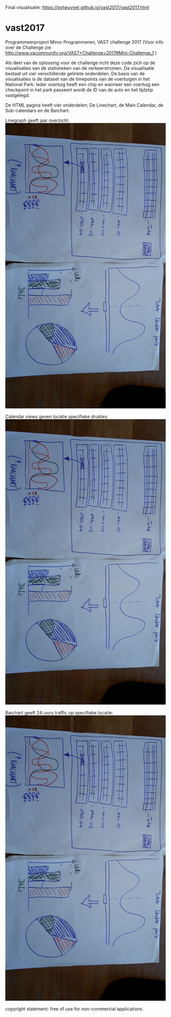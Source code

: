 Final visualisatie:  https://pvtwuyver.github.io/vast2017/vast2017.html
# vast2017
Programmeerproject Minor Programmeren, VAST challenge 2017
(Voor info over de Challenge zie http://www.vacommunity.org/VAST+Challenge+2017#Mini-Challenge_1 )

Als deel van de oplossing voor de challenge richt deze code zich op de visualisaties van de statistieken van de verkeerstromen.
De visualisatie bestaat uit vier verschillende gelinkte onderdelen. De basis van de visualisaties is de dataset van de timepoints van de voertuigen in het National Park. Ieder voertuig heeft een chip en wanneer een voertuig een checkpoint in het park passeert wordt de ID van de auto en het tijdstip vastgelegd.

De HTML pagina heeft vier onderdelen; De Linechart, de Main Calendar, de Sub-calendars en de Barchart. 

Linegraph geeft jaar overzicht:
![Graph](https://github.com/Pvtwuyver/vast2017/blob/master/doc/scetch.jpg)

Calendar views geven locatie specifieke druktes:
![Calendars](https://github.com/Pvtwuyver/vast2017/blob/master/doc/scetch.jpg)

Barchart geeft 24-uurs traffic op specifieke locatie:
![Bar](https://github.com/Pvtwuyver/vast2017/blob/master/doc/scetch.jpg)

copyright statement: free of use for non-commercial applications.
